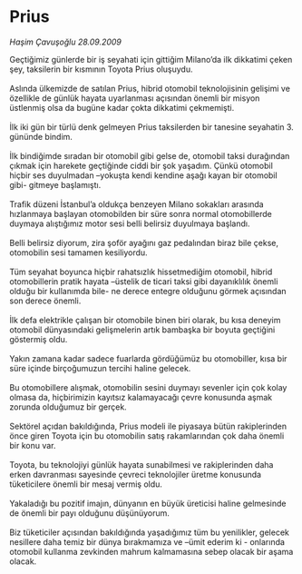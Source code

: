 # Prius

*Haşim Çavuşoğlu 28.09.2009*

<div class="taraf_structure_2col_1zq">
<div class="margen_n">



 <p>Geçtiğimiz günlerde bir iş seyahati için gittiğim Milano’da ilk dikkatimi çeken şey, taksilerin bir kısmının Toyota Prius oluşuydu. <br/><br/>Aslında ülkemizde de satılan Prius, hibrid otomobil teknolojisinin gelişimi ve özellikle de günlük hayata uyarlanması açısından önemli bir misyon üstlenmiş olsa da bugüne kadar çokta dikkatimi çekmemişti. <br/><br/>İlk iki gün bir türlü denk gelmeyen Prius taksilerden bir tanesine seyahatin 3. gününde bindim. <br/><br/>İlk bindiğimde sıradan bir otomobil gibi gelse de, otomobil taksi durağından çıkmak için harekete geçtiğinde ciddi bir şok yaşadım. Çünkü otomobil hiçbir ses duyulmadan –yokuşta kendi kendine aşağı kayan bir otomobil gibi- gitmeye başlamıştı. <br/><br/>Trafik düzeni İstanbul’a oldukça benzeyen Milano sokakları arasında hızlanmaya başlayan otomobilden bir süre sonra normal otomobillerde duymaya alıştığımız motor sesi belli belirsiz duyulmaya başlandı. <br/><br/>Belli belirsiz diyorum, zira şoför ayağını gaz pedalından biraz bile çekse, otomobilin sesi tamamen kesiliyordu. <br/><br/>Tüm seyahat boyunca hiçbir rahatsızlık hissetmediğim otomobil, hibrid otomobillerin pratik hayata –üstelik de ticari taksi gibi dayanıklılık önemli olduğu bir kullanımda bile- ne derece entegre olduğunu görmek açısından son derece önemli. <br/><br/>İlk defa elektrikle çalışan bir otomobile binen biri olarak, bu kısa deneyim otomobil dünyasındaki gelişmelerin artık bambaşka bir boyuta geçtiğini göstermiş oldu. <br/><br/>Yakın zamana kadar sadece fuarlarda gördüğümüz bu otomobiller, kısa bir süre içinde birçoğumuzun tercihi haline gelecek. <br/><br/>Bu otomobillere alışmak, otomobilin sesini duymayı sevenler için çok kolay olmasa da, hiçbirimizin kayıtsız kalamayacağı çevre konusunda aşmak zorunda olduğumuz bir gerçek. <br/><br/>Sektörel açıdan bakıldığında, Prius modeli ile piyasaya bütün rakiplerinden önce giren Toyota için bu otomobilin satış rakamlarından çok daha önemli bir konu var. <br/><br/>Toyota, bu teknolojiyi günlük hayata sunabilmesi ve rakiplerinden daha erken davranması sayesinde çevreci teknolojiler üretme konusunda tüketicilere önemli bir mesaj vermiş oldu. <br/><br/>Yakaladığı bu pozitif imajın, dünyanın en büyük üreticisi haline gelmesinde de önemli bir payı olduğunu düşünüyorum. <br/><br/>Biz tüketiciler açısından bakıldığında yaşadığımız tüm bu yenilikler, gelecek nesillere daha temiz bir dünya bırakmamıza ve –ümit ederim ki - onlarında otomobil kullanma zevkinden mahrum kalmamasına sebep olacak bir aşama olacak.</p>
<br/>
<br/>
<br/>



<br/>


<div id="taraf_not">
</div>

</div>


</div>
